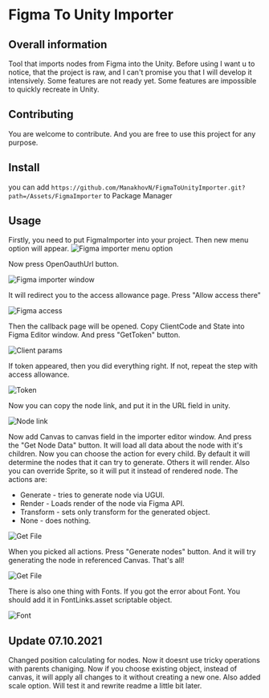 # Figma To Unity Importer

## Overall information
Tool that imports nodes from Figma into the Unity.
Before using I want u to notice, that the project is raw, and I can't promise you that I will develop it intensively.
Some features are not ready yet. Some features are impossible to quickly recreate in Unity.

## Contributing
You are welcome to contribute. And you are free to use this project for any purpose.

## Install
you can add `https://github.com/ManakhovN/FigmaToUnityImporter.git?path=/Assets/FigmaImporter` to Package Manager

## Usage
Firstly, you need to put FigmaImporter into your project.
Then new menu option will appear.
![Figma importer menu option](./ReadmeImages/step0.png)

Now press OpenOauthUrl button.

![Figma importer window](./ReadmeImages/step1.png)

It will redirect you to the access allowance page. Press "Allow access there"

![Figma access](./ReadmeImages/step2.png)

Then the callback page will be opened. Copy ClientCode and State into Figma Editor window. And press "GetToken" button. 

![Client params](./ReadmeImages/step3.png)

If token appeared, then you did everything right. If not, repeat the step with access allowance.

![Token](./ReadmeImages/step4.png)

Now you can copy the node link, and put it in the URL field in unity.

![Node link](./ReadmeImages/step5.png)

Now add Canvas to canvas field in the importer editor window.
And press the "Get Node Data" button. It will load all data about the node with it's children. Now you can choose the action for every child.
By default it will determine the nodes that it can try to generate. Others it will render. 
Also you can override Sprite, so it will put it instead of rendered node.
The actions are: 
- Generate - tries to generate node via UGUI. 
- Render - Loads render of the node via Figma API. 
- Transform - sets only transform for the generated object. 
- None - does nothing. 

![Get File](./ReadmeImages/step6.png)

When you picked all actions. Press "Generate nodes" button. And it will try generating the node in referenced Canvas. That's all!

![Get File](./ReadmeImages/step7.png)

There is also one thing with Fonts.
If you got the error about Font. You should add it in FontLinks.asset scriptable object.

![Font](./ReadmeImages/step8.png)

## Update 07.10.2021
Changed position calculating for nodes. Now it doesnt use tricky operations with parents chaniging.
Now if you choose existing object, instead of canvas, it will apply all changes to it without creating a new one.
Also added scale option.
Will test it and rewrite readme a little bit later.